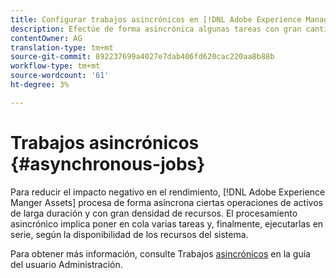 ```yaml
---
title: Configurar trabajos asincrónicos en [!DNL Adobe Experience Manager].
description: Efectúe de forma asincrónica algunas tareas con gran cantidad de recursos para optimizar el rendimiento en [!DNL Experience Manager Assets].
contentOwner: AG
translation-type: tm+mt
source-git-commit: 892237699a4027e7dab406fd620cac220aa8b88b
workflow-type: tm+mt
source-wordcount: '61'
ht-degree: 3%

---
```



# Trabajos asincrónicos {#asynchronous-jobs}

Para reducir el impacto negativo en el rendimiento, [!DNL Adobe Experience Manger Assets] procesa de forma asíncrona ciertas operaciones de activos de larga duración y con gran densidad de recursos. El procesamiento asincrónico implica poner en cola varias tareas y, finalmente, ejecutarlas en serie, según la disponibilidad de los recursos del sistema.

Para obtener más información, consulte Trabajos [asincrónicos](/help/sites-administering/asynchronous-jobs.md) en la guía del usuario Administración.
